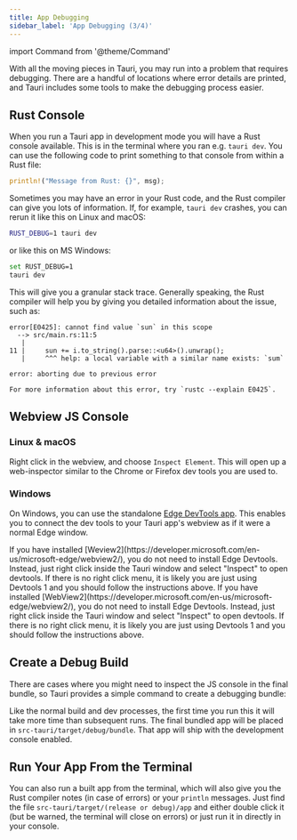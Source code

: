 ```yaml
---
title: App Debugging
sidebar_label: 'App Debugging (3/4)'
---
```


import Command from '@theme/Command'

With all the moving pieces in Tauri, you may run into a problem that requires debugging. There are a handful of locations where error details are printed, and Tauri includes some tools to make the debugging process easier.

## Rust Console

When you run a Tauri app in development mode you will have a Rust console available. This is in the terminal where you ran e.g. `tauri dev`. You can use the following code to print something to that console from within a Rust file:

```rust
println!("Message from Rust: {}", msg);
```

Sometimes you may have an error in your Rust code, and the Rust compiler can give you lots of information. If, for example, `tauri dev` crashes, you can rerun it like this on Linux and macOS:

```sh
RUST_DEBUG=1 tauri dev
```

or like this on MS Windows:

```sh
set RUST_DEBUG=1
tauri dev
```

This will give you a granular stack trace. Generally speaking, the Rust compiler will help you by
giving you detailed information about the issue, such as:

```
error[E0425]: cannot find value `sun` in this scope
  --> src/main.rs:11:5
   |
11 |     sun += i.to_string().parse::<u64>().unwrap();
   |     ^^^ help: a local variable with a similar name exists: `sum`

error: aborting due to previous error

For more information about this error, try `rustc --explain E0425`.
```

## Webview JS Console

### Linux & macOS

Right click in the webview, and choose `Inspect Element`. This will open up a web-inspector similar to the Chrome or Firefox dev tools you are used to.

### Windows

On Windows, you can use the standalone [Edge DevTools app](https://docs.microsoft.com/en-us/microsoft-edge/devtools-guide). This enables you to connect the dev tools to your Tauri app's webview as if it were a normal Edge window.

<Alert title="Note">
If you have installed [Weview2](https://developer.microsoft.com/en-us/microsoft-edge/webview2/), you do not need to install Edge Devtools. Instead, just right click inside the Tauri window and select "Inspect" to open devtools. If there is no right click menu, it is likely you are just using Devtools 1 and you should follow the instructions above.
If you have installed [WebView2](https://developer.microsoft.com/en-us/microsoft-edge/webview2/), you do not need to install Edge Devtools. Instead, just right click inside the Tauri window and select "Inspect" to open devtools. If there is no right click menu, it is likely you are just using Devtools 1 and you should follow the instructions above.
</Alert>

## Create a Debug Build

There are cases where you might need to inspect the JS console in the final bundle, so Tauri provides a simple command to create a debugging bundle:


<Command name="build --debug" />

Like the normal build and dev processes, the first time you run this it will take more time than subsequent runs. The final bundled app will be placed in `src-tauri/target/debug/bundle`. That app will ship with the development console enabled.

## Run Your App From the Terminal

You can also run a built app from the terminal, which will also give you the Rust compiler notes (in case of errors) or your `println` messages. Just find the file `src-tauri/target/(release or debug)/app` and either double click it (but be warned, the terminal will close on errors) or just run it in directly in your console.
